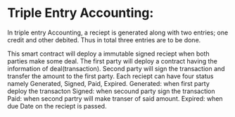 # Triple Entry Accounting:
In triple entry Accounting, a reciept is generated along with two entries; one credit and other debited. Thus in total three entries are to be done.

This smart contract will deploy a immutable signed reciept when both parties make some deal. The first party will deploy a contract having the information of deal(transaction).
Second party will sign the transaction and transfer the amount to the first party. Each reciept can have four status namely  Generated, Signed, Paid, Expired.
Generated: when first party deploy the transacton
Signed: when secound party sign the transaction
Paid: when second partry will make transer of said amount.
Expired: when due Date on the reciept is passed.



